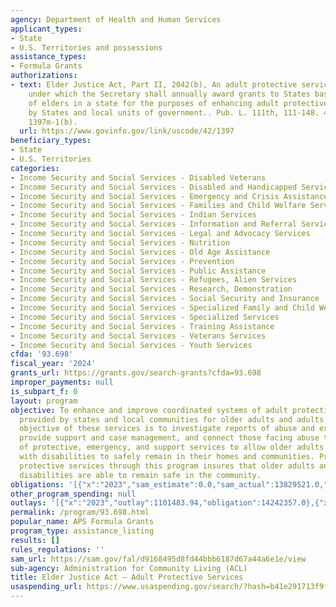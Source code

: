 ```yaml
---
agency: Department of Health and Human Services
applicant_types:
- State
- U.S. Territories and possessions
assistance_types:
- Formula Grants
authorizations:
- text: Elder Justice Act, Part II, 2042(b), An adult protective services grant program
    under which the Secretary shall annually award grants to States based on the percentage
    of elders in a state for the purposes of enhancing adult protective services provided
    by States and local units of government.. Pub. L. 111th, 111-148. 42 U.S.C. &sect;
    1397m-1(b).
  url: https://www.govinfo.gov/link/uscode/42/1397
beneficiary_types:
- State
- U.S. Territories
categories:
- Income Security and Social Services - Disabled Veterans
- Income Security and Social Services - Disabled and Handicapped Services
- Income Security and Social Services - Emergency and Crisis Assistance
- Income Security and Social Services - Families and Child Welfare Services
- Income Security and Social Services - Indian Services
- Income Security and Social Services - Information and Referral Services
- Income Security and Social Services - Legal and Advocacy Services
- Income Security and Social Services - Nutrition
- Income Security and Social Services - Old Age Assistance
- Income Security and Social Services - Prevention
- Income Security and Social Services - Public Assistance
- Income Security and Social Services - Refugees, Alien Services
- Income Security and Social Services - Research, Demonstration
- Income Security and Social Services - Social Security and Insurance
- Income Security and Social Services - Specialized Family and Child Welfare Services
- Income Security and Social Services - Specialized Services
- Income Security and Social Services - Training Assistance
- Income Security and Social Services - Veterans Services
- Income Security and Social Services - Youth Services
cfda: '93.698'
fiscal_year: '2024'
grants_url: https://grants.gov/search-grants?cfda=93.698
improper_payments: null
is_subpart_f: 0
layout: program
objective: To enhance and improve coordinated systems of adult protective services
  provided by states and local communities for older adults and adults with disabilities.  The
  objective of these services is to investigate reports of abuse and exploitation,
  provide support and case management, and connect those facing abuse to a variety
  of protective, emergency, and support services to allow older adults and adults
  with disabilities to safely remain in their homes and communities. Providing adult
  protective services through this program insures that older adults and adults with
  disabilities are able to remain safe in the community.
obligations: '[{"x":"2023","sam_estimate":0.0,"sam_actual":13829521.0,"usa_spending_actual":14242357.0},{"x":"2024","sam_estimate":0.0,"sam_actual":0.0,"usa_spending_actual":14850000.0},{"x":"2025","sam_estimate":0.0,"sam_actual":0.0,"usa_spending_actual":0.0}]'
other_program_spending: null
outlays: '[{"x":"2023","outlay":1101483.94,"obligation":14242357.0},{"x":"2024","outlay":99569.92,"obligation":14850000.0},{"x":"2025","outlay":0.0,"obligation":0.0}]'
permalink: /program/93.698.html
popular_name: APS Formula Grants
program_type: assistance_listing
results: []
rules_regulations: ''
sam_url: https://sam.gov/fal/d9168495d8fd44bbb6187d67a44a6e1e/view
sub-agency: Administration for Community Living (ACL)
title: Elder Justice Act – Adult Protective Services
usaspending_url: https://www.usaspending.gov/search/?hash=b41e291713f9ffe462a80d4817e6c127
---
```

